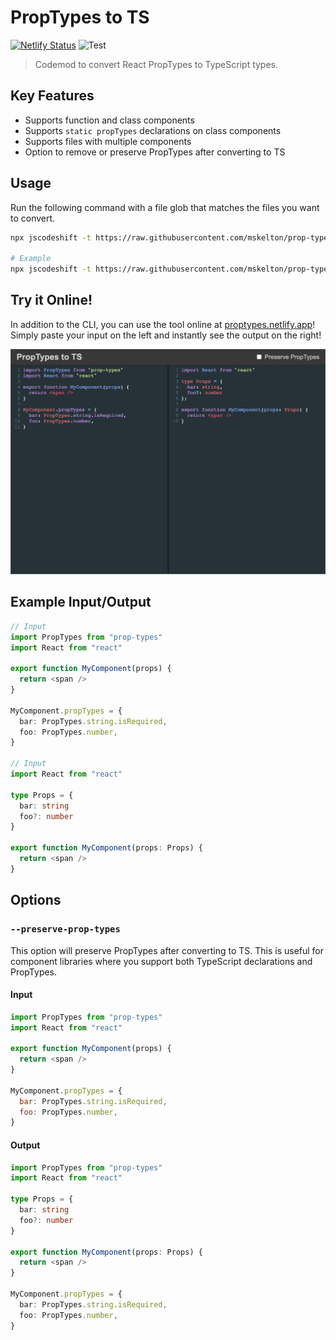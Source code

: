 # PropTypes to TS

[![Netlify Status](https://api.netlify.com/api/v1/badges/5405cd67-6bbd-40ee-956a-2ae4ded8a987/deploy-status)](https://app.netlify.com/sites/proptypes/deploys) ![Test](https://github.com/mskelton/prop-types-to-ts/workflows/Test/badge.svg?branch=master)

> Codemod to convert React PropTypes to TypeScript types.

## Key Features

- Supports function and class components
- Supports `static propTypes` declarations on class components
- Supports files with multiple components
- Option to remove or preserve PropTypes after converting to TS

## Usage

Run the following command with a file glob that matches the files you want to convert.

```sh
npx jscodeshift -t https://raw.githubusercontent.com/mskelton/prop-types-to-ts/master/transform.js GLOB

# Example
npx jscodeshift -t https://raw.githubusercontent.com/mskelton/prop-types-to-ts/master/transform.js src/**/*.{js,jsx}
```

## Try it Online!

In addition to the CLI, you can use the tool online at [proptypes.netlify.app](https://proptypes.netlify.app)! Simply paste your input on the left and instantly see the output on the right!

[![Screenshot](web/screenshot.png)](https://proptypes.netlify.app)

## Example Input/Output

```ts
// Input
import PropTypes from "prop-types"
import React from "react"

export function MyComponent(props) {
  return <span />
}

MyComponent.propTypes = {
  bar: PropTypes.string.isRequired,
  foo: PropTypes.number,
}

// Input
import React from "react"

type Props = {
  bar: string
  foo?: number
}

export function MyComponent(props: Props) {
  return <span />
}
```

## Options

### `--preserve-prop-types`

This option will preserve PropTypes after converting to TS. This is useful for component libraries where you support both TypeScript declarations and PropTypes.

#### Input

```js
import PropTypes from "prop-types"
import React from "react"

export function MyComponent(props) {
  return <span />
}

MyComponent.propTypes = {
  bar: PropTypes.string.isRequired,
  foo: PropTypes.number,
}
```

#### Output

```ts
import PropTypes from "prop-types"
import React from "react"

type Props = {
  bar: string
  foo?: number
}

export function MyComponent(props: Props) {
  return <span />
}

MyComponent.propTypes = {
  bar: PropTypes.string.isRequired,
  foo: PropTypes.number,
}
```
